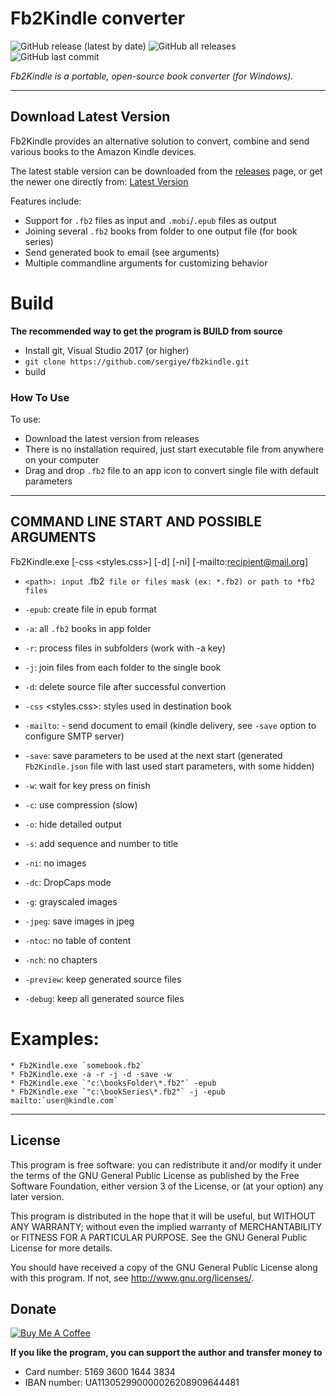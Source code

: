 # Fb2Kindle converter

![GitHub release (latest by date)](https://img.shields.io/github/v/release/sergiye/fb2kindle?style=plastic)
![GitHub all releases](https://img.shields.io/github/downloads/sergiye/fb2kindle/total?style=plastic)
![GitHub last commit](https://img.shields.io/github/last-commit/sergiye/fb2kindle?style=plastic)

*Fb2Kindle is a portable, open-source book converter (for Windows).*

----

## Download Latest Version

Fb2Kindle provides an alternative solution to convert, combine and send various books to the Amazon Kindle devices.

The latest stable version can be downloaded from the [releases](https://github.com/sergiye/fb2kindle/releases) page, or get the newer one directly from:
[Latest Version](https://github.com/sergiye/fb2kindle/releases/latest)

Features include:

  * Support for `.fb2` files as input and `.mobi`/`.epub` files as output
  * Joining several `.fb2` books from folder to one output file (for book series)
  * Send generated book to email (see arguments)
  * Multiple commandline arguments for customizing behavior

# Build

**The recommended way to get the program is BUILD from source**
- Install git, Visual Studio 2017 (or higher)
- `git clone https://github.com/sergiye/fb2kindle.git`
- build


### How To Use

To use:
  * Download the latest version from releases
  * There is no installation required, just start executable file from anywhere on your computer
  * Drag and drop `.fb2` file to an app icon to convert single file with default parameters

----

## COMMAND LINE START AND POSSIBLE ARGUMENTS

  Fb2Kindle.exe <path> [-css <styles.css>] [-d] [-ni] [-mailto:recipient@mail.org]

  * `<path>: input `.fb2` file or files mask (ex: *.fb2) or path to *fb2 files`

  * `-epub`: create file in epub format
  * `-a`: all `.fb2` books in app folder
  * `-r`: process files in subfolders (work with -a key)
  * `-j`: join files from each folder to the single book
  * `-d`: delete source file after successful convertion

  * `-css` <styles.css>: styles used in destination book
  * `-mailto`: - send document to email (kindle delivery, see `-save` option to configure SMTP server)
  * `-save`: save parameters to be used at the next start (generated `Fb2Kindle.json` file with last used start parameters, with some hidden)

  * `-w`: wait for key press on finish
  * `-c`: use compression (slow)
  * `-o`: hide detailed output
  * `-s`: add sequence and number to title
  * `-ni`: no images
  * `-dc`: DropCaps mode
  * `-g`: grayscaled images
  * `-jpeg`: save images in jpeg
  * `-ntoc`: no table of content
  * `-nch`: no chapters

  * `-preview`: keep generated source files
  * `-debug`: keep all generated source files

# Examples:
	* Fb2Kindle.exe `somebook.fb2`
	* Fb2Kindle.exe -a -r -j -d -save -w
	* Fb2Kindle.exe `"c:\booksFolder\*.fb2"` -epub
	* Fb2Kindle.exe `"c:\bookSeries\*.fb2"` -j -epub mailto:`user@kindle.com`

----

## License

This program is free software: you can redistribute it and/or modify it under the terms of the GNU General Public License as published by the Free Software Foundation, either version 3 of the License, or (at your option) any later version.

This program is distributed in the hope that it will be useful, but WITHOUT ANY WARRANTY; without even the implied warranty of MERCHANTABILITY or FITNESS FOR A PARTICULAR PURPOSE.  See the GNU General Public License for more details.

You should have received a copy of the GNU General Public License  along with this program.  If not, see http://www.gnu.org/licenses/.


## Donate

<a href=https://www.buymeacoffee.com/sergiye>
<img src="https://www.buymeacoffee.com/assets/img/custom_images/yellow_img.png" alt="Buy Me A Coffee" style="height: auto !important;width: auto !important;" />
</a>

**If you like the program, you can support the author and transfer money to**
- Card number: 5169 3600 1644 3834
- IBAN number: UA113052990000026208909644481
